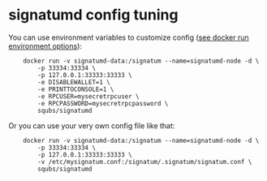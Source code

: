 signatumd config tuning
======================

You can use environment variables to customize config ([see docker run environment options](https://docs.docker.com/engine/reference/run/#/env-environment-variables)):

        docker run -v signatumd-data:/signatum --name=signatumd-node -d \
            -p 33334:33334 \
            -p 127.0.0.1:33333:33333 \
            -e DISABLEWALLET=1 \
            -e PRINTTOCONSOLE=1 \
            -e RPCUSER=mysecretrpcuser \
            -e RPCPASSWORD=mysecretrpcpassword \
            squbs/signatumd

Or you can use your very own config file like that:

        docker run -v signatumd-data:/signatum --name=signatumd-node -d \
            -p 33334:33334 \
            -p 127.0.0.1:33333:33333 \
            -v /etc/mysignatum.conf:/signatum/.signatum/signatum.conf \
            squbs/signatumd
